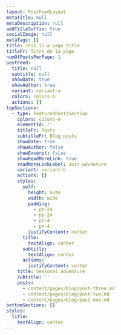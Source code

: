 ```yaml
---
layout: PostFeedLayout
metaTitle: null
metaDescription: null
addTitleSuffix: true
socialImage: null
metaTags: []
title: This is a page title
titleFr: Titre de la page
numOfPostsPerPage: 1
postFeed:
  title: null
  subtitle: null
  showDate: true
  showAuthor: true
  variant: variant-a
  colors: colors-b
  actions: []
topSections:
  - type: FeaturedPostsSection
    colors: colors-e
    elementId: ''
    titleFr: Posts
    subtitleFr: Blog posts
    showDate: true
    showAuthor: false
    showExcerpt: false
    showReadMoreLink: true
    readMoreLinkLabel: Join adventure
    variant: variant-b
    actions: []
    styles:
      self:
        height: auto
        width: wide
        padding:
          - pt-24
          - pb-24
          - pl-4
          - pr-4
        justifyContent: center
      title:
        textAlign: center
      subtitle:
        textAlign: center
      actions:
        justifyContent: center
    title: Seasonal adventure
    subtitle: ''
    posts:
      - content/pages/blog/post-three.md
      - content/pages/blog/post-two.md
      - content/pages/blog/post-one.md
bottomSections: []
styles:
  title:
    textAlign: center
---
```


